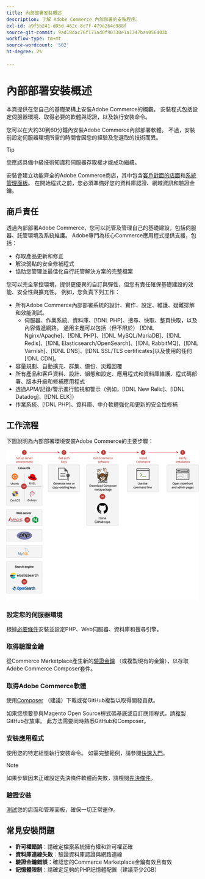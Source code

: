 ```yaml
---
title: 內部部署安裝概述
description: 了解 Adobe Commerce 內部部署的安裝程序。
exl-id: a9f5b241-d05d-462c-8c7f-479a264c988f
source-git-commit: 9ad18dac76f171ad0f90330e1a1347baa056403b
workflow-type: tm+mt
source-wordcount: '502'
ht-degree: 2%

---
```



# 內部部署安裝概述

本頁提供在您自己的基礎架構上安裝Adobe Commerce的概觀。 安裝程式包括設定伺服器環境、取得必要的軟體與認證，以及執行安裝命令。

您可以在大約30到60分鐘內安裝Adobe Commerce內部部署軟體。 不過，安裝前設定伺服器環境所需的時間會因您的經驗及您選取的技術而異。

>[!TIP]
>
>您應該具備中級技術知識和伺服器存取權才能成功繼續。

安裝會建立功能齊全的Adobe Commerce商店，其中包含[客戶對面的店面](https://experienceleague.adobe.com/en/docs/commerce-admin/start/storefront/storefront)和[系統管理面板](https://experienceleague.adobe.com/en/docs/commerce-admin/start/admin/admin)。 在開始程式之前，您必須準備好您的資料庫認證、網域資訊和驗證金鑰。

## 商戶責任

透過內部部署Adobe Commerce，您可以託管及管理自己的基礎建設，包括伺服器、託管環境及系統維護。 Adobe專門為核心Commerce應用程式提供支援，包括：

- 存取產品更新和修正
- 解決弱點的安全修補程式
- 協助您管理並最佳化自行託管解決方案的完整檔案

您可以完全掌控環境，提供更優異的自訂與彈性，但您有責任確保基礎建設的效能、安全性與擴充性。 例如，您負責下列工作：

- 所有Adobe Commerce內部部署系統的設計、實作、設定、維護、疑難排解和效能測試。
   - 伺服器、作業系統、資料庫、[!DNL PHP]、搜尋、快取、整頁快取，以及內容傳遞網路。 通用主題可以包括（但不限於） [!DNL Nginx/Apache]、[!DNL PHP]、[!DNL MySQL/MariaDB]、[!DNL Redis]、[!DNL Elasticsearch/OpenSearch]、[!DNL RabbitMQ]、[!DNL Varnish]、[!DNL DNS]、[!DNL SSL/TLS certificates]以及使用的任何[!DNL CDN]。
- 容量規劃、自動擴充、群集、備份、災難回覆
- 所有產品和客戶資料、設計、組態和設定、應用程式和資料庫維護、程式碼部署、版本升級和修補應用程式
- 透過APM/記錄/警示進行監視和警示（例如，[!DNL New Relic]、[!DNL Datadog]、[!DNL ELK]）
- 作業系統、[!DNL PHP]、資料庫、中介軟體強化和更新的安全性修補

## 工作流程

下圖說明為內部部署環境安裝Adobe Commerce的主要步驟：

![安裝的運作方式](../assets/installation/on-premises-install.drawio.svg)

### 設定您的伺服器環境

根據[必要條件](prerequisites/overview.md)安裝並設定PHP、Web伺服器、資料庫和搜尋引擎。

### 取得驗證金鑰

從Commerce Marketplace產生新的[驗證金鑰](prerequisites/authentication-keys.md) （或複製現有的金鑰），以存取Adobe Commerce Composer套件。

### 取得Adobe Commerce軟體

使用[Composer](prerequisites/commerce.md) （建議）下載或從GitHub複製以取得開發貢獻。

如果您想要參與Magento Open Source程式碼基底或自訂應用程式，請[複製](https://developer.adobe.com/commerce/contributor/guides/install/clone-repository/) GitHub存放庫。 此方法需要同時熟悉GitHub和Composer。

### 安裝應用程式

使用您的特定組態執行安裝命令。 如需完整範例，請參閱[快速入門](composer.md)。

>[!NOTE]
>
>如果步驟因未正確設定先決條件軟體而失敗，請檢閱[先決條件](prerequisites/overview.md)。

### 驗證安裝

[測試](next-steps/verify.md)您的店面和管理面板，確保一切正常運作。

## 常見安裝問題

- **許可權錯誤**：請確定檔案系統擁有權和許可權正確
- **資料庫連線失敗**：驗證資料庫認證與網路連線
- **驗證金鑰錯誤**：確認您的Commerce Marketplace金鑰有效且有效
- **記憶體限制**：請確定足夠的PHP記憶體配置（建議至少2GB）
